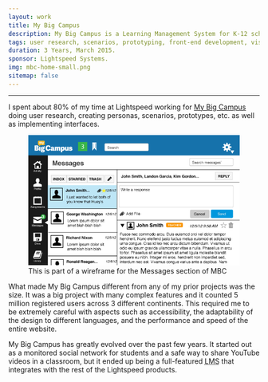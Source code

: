 ```yaml
---
layout: work
title: My Big Campus
description: My Big Campus is a Learning Management System for K-12 schools developed by Lightspeed Systems.
tags: user research, scenarios, prototyping, front-end development, visual design.
duration: 3 Years, March 2015.
sponsor: Lightspeed Systems.
img: mbc-home-small.png
sitemap: false
---
```

<hr>
I spent about 80% of my time at Lightspeed working for <a href="http://www.mybigcampus.com/">My Big Campus</a> doing user research, creating personas, scenarios, prototypes, etc. as well as implementing interfaces.
<figure>
<img src="/images/mbc-wf1.png" alt="wireframe of mbc">
<figcaption>This is part of a wireframe for the Messages section of MBC</figcaption>
</figure>
What made My Big Campus different from any of my prior projects was the size. It was a big project with many complex features and it counted 5 million registered users across 3 different continents. This required me to be extremely careful with aspects such as accessibility, the adaptability of the design to different languages, and the performance and speed of the entire website.

My Big Campus has greatly evolved over the past few years. It started out as a monitored social network for students and a safe way to share YouTube videos in a classroom, but it ended up being a full-featured <acronym title="Learning Management System">LMS</acronym> that integrates with the rest of the Lightspeed products.
